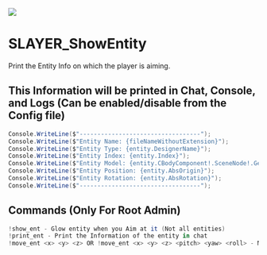 ![](https://img.shields.io/github/downloads/zakriamansoor47/SLAYER_ShowEntity/total?style=for-the-badge)

# SLAYER_ShowEntity
Print the Entity Info on which the player is aiming.

## This Information will be printed in Chat, Console, and Logs (Can be enabled/disable from the Config file)
```c#
Console.WriteLine($"----------------------------------");
Console.WriteLine($"Entity Name: {fileNameWithoutExtension}");
Console.WriteLine($"Entity Type: {entity.DesignerName}");
Console.WriteLine($"Entity Index: {entity.Index}");
Console.WriteLine($"Entity Model: {entity.CBodyComponent!.SceneNode!.GetSkeletonInstance().ModelState.ModelName}");
Console.WriteLine($"Entity Position: {entity.AbsOrigin}");
Console.WriteLine($"Entity Rotation: {entity.AbsRotation}");
Console.WriteLine($"----------------------------------");
```
## Commands (Only For Root Admin)
```c#
!show_ent - Glow entity when you Aim at it (Not all entities)
!print_ent - Print the Information of the entity in chat
!move_ent <x> <y> <z> OR !move_ent <x> <y> <z> <pitch> <yaw> <roll> - Move the remembered entity to the given location
```
